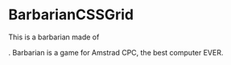 # BarbarianCSSGrid
This is a barbarian made of <div>.
Barbarian is a game for Amstrad CPC, the best computer EVER.

